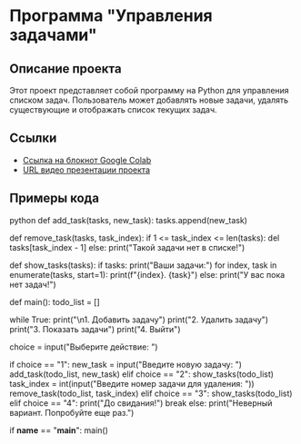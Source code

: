 # Программа "Управления задачами" 

## Описание проекта 

Этот проект представляет собой программу на Python для управления списком задач. Пользователь может добавлять новые задачи, удалять существующие и отображать список текущих задач. 

## Ссылки 

- [Ссылка на блокнот Google Colab](https://colab.research.google.com/drive/1GifMcwIveKvfpKF7zyViLpPe-ADY-Sl8?usp=sharing) 
- [URL видео презентации проекта](ссылка) 

## Примеры кода 

python 
def add_task(tasks, new_task): 
tasks.append(new_task) 

def remove_task(tasks, task_index): 
if 1 <= task_index <= len(tasks): 
del tasks[task_index - 1] 
else: 
print("Такой задачи нет в списке!") 

def show_tasks(tasks): 
if tasks: 
print("Ваши задачи:") 
for index, task in enumerate(tasks, start=1): 
print(f"{index}. {task}") 
else: 
print("У вас пока нет задач!") 

def main(): 
todo_list = [] 

while True: 
print("\n1. Добавить задачу") 
print("2. Удалить задачу") 
print("3. Показать задачи") 
print("4. Выйти") 

choice = input("Выберите действие: ") 

if choice == "1": 
new_task = input("Введите новую задачу: ") 
add_task(todo_list, new_task) 
elif choice == "2": 
show_tasks(todo_list) 
task_index = int(input("Введите номер задачи для удаления: ")) 
remove_task(todo_list, task_index) 
elif choice == "3": 
show_tasks(todo_list) 
elif choice == "4": 
print("До свидания!") 
break 
else: 
print("Неверный вариант. Попробуйте еще раз.") 

if __name__ == "__main__": 
main()
